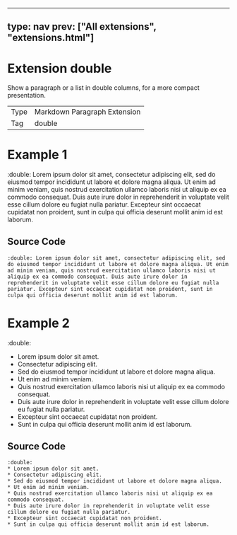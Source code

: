 



---
type: nav
prev: ["All extensions", "extensions.html"]
---





# Extension double

Show a paragraph or a list in double columns, for a more compact presentation.
<table class="table"><tbody><td>Type</td><td>Markdown Paragraph Extension</td>
<tr></tr>
<td>Tag</td><td>double</td>
<tr></tr></tbody></table>






# Example 1

:double: Lorem ipsum dolor sit amet, consectetur adipiscing elit, sed do eiusmod tempor incididunt ut labore et dolore magna aliqua. Ut enim ad minim veniam, quis nostrud exercitation ullamco laboris nisi ut aliquip ex ea commodo consequat. Duis aute irure dolor in reprehenderit in voluptate velit esse cillum dolore eu fugiat nulla pariatur. Excepteur sint occaecat cupidatat non proident, sunt in culpa qui officia deserunt mollit anim id est laborum.






## Source Code

```
:double: Lorem ipsum dolor sit amet, consectetur adipiscing elit, sed do eiusmod tempor incididunt ut labore et dolore magna aliqua. Ut enim ad minim veniam, quis nostrud exercitation ullamco laboris nisi ut aliquip ex ea commodo consequat. Duis aute irure dolor in reprehenderit in voluptate velit esse cillum dolore eu fugiat nulla pariatur. Excepteur sint occaecat cupidatat non proident, sunt in culpa qui officia deserunt mollit anim id est laborum.
```






# Example 2

:double:
* Lorem ipsum dolor sit amet.
* Consectetur adipiscing elit.
* Sed do eiusmod tempor incididunt ut labore et dolore magna aliqua.
* Ut enim ad minim veniam.
* Quis nostrud exercitation ullamco laboris nisi ut aliquip ex ea commodo consequat.
* Duis aute irure dolor in reprehenderit in voluptate velit esse cillum dolore eu fugiat nulla pariatur.
* Excepteur sint occaecat cupidatat non proident.
* Sunt in culpa qui officia deserunt mollit anim id est laborum.






## Source Code

```
:double:
* Lorem ipsum dolor sit amet.
* Consectetur adipiscing elit.
* Sed do eiusmod tempor incididunt ut labore et dolore magna aliqua.
* Ut enim ad minim veniam.
* Quis nostrud exercitation ullamco laboris nisi ut aliquip ex ea commodo consequat.
* Duis aute irure dolor in reprehenderit in voluptate velit esse cillum dolore eu fugiat nulla pariatur.
* Excepteur sint occaecat cupidatat non proident.
* Sunt in culpa qui officia deserunt mollit anim id est laborum.
```



